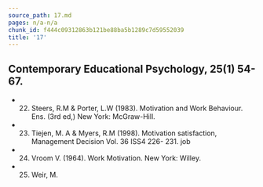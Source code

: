```yaml
---
source_path: 17.md
pages: n/a-n/a
chunk_id: f444c09312863b121be88ba5b1289c7d59552039
title: '17'
---
```

## Contemporary Educational Psychology, 25(1) 54-67.

- 22. Steers, R.M & Porter, L.W (1983). Motivation and Work Behaviour. Ens. (3rd ed,) New York: McGraw-Hill.

- 23. Tiejen, M. A & Myers, R.M (1998). Motivation satisfaction, Management Decision Vol. 36 ISS4 226- 231. job

- 24. Vroom V. (1964). Work Motivation. New York: Willey.

- 25. Weir, M.
